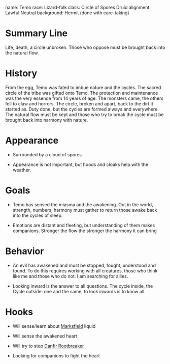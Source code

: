name: Temo
race: Lizard-folk
class: Circle of Spores Druid
alignment: Lawful Neutral
background: Hermit (done with care-taking)

# Summary Line

Life, death, a circle unbroken. Those who oppose must be brought back into the natural flow.

# History

From the egg, Temo was fated to imbue nature and the cycles. The sacred circle of the tribe was gifted onto Temo. The protection and maintenance was the very essence from 14 years of age. The monsters came, the others fell to claw and horrors. The circle, broken and apart, back to the dirt it started as. Duty done, but the cycles are formed always and everywhere. The natural flow must be kept and those who try to break the cycle must be brought back into harmony with nature.

# Appearance

- Surrounded by a cloud of spores

- Appearance is not important, but hoods and cloaks help with the weather.

# Goals

- Temo has sensed the miasma and the awakening. Out in the world, strength, numbers, harmony must gather to return those awake back into the cycles of sleep.

- Emotions are distant and fleeting, but understanding of them makes companions. Stronger the flow the stronger the harmony it can bring

# Behavior

- An evil has awakened and must be stopped, fought, understood and found. To do this requires working with all creatures, those who think like me and those who do not. I am searching for allies.

- Looking inward is the answer to all questions. The cycle inside, the Cycle outside: one and the same, to look inwards is to know all.

# Hooks

- Will sense/learn about [Marksfield](../places/marksfield/story.md) liquid

- Will sense the awakened heart

- Will try to stop [Danfir Rootbreaker](danfir-rootbreaker.md)

- Looking for companions to fight the heart


<!--  LocalWords:  Temo Marksfield Danfir Rootbreaker
 -->
